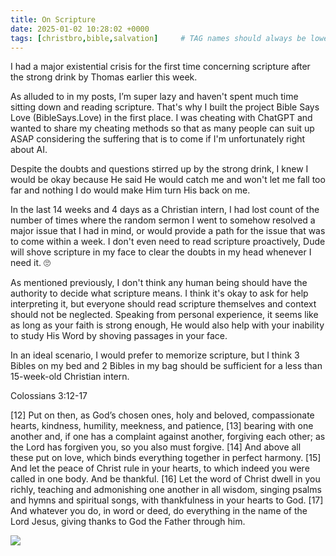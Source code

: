 ```yaml
---
title: On Scripture
date: 2025-01-02 10:28:02 +0000
tags: [christbro,bible,salvation]     # TAG names should always be lowercase
---
```


I had a major existential crisis for the first time concerning scripture after the strong drink by Thomas earlier this week.

As alluded to in my posts, I’m super lazy and haven't spent much time sitting down and reading scripture. That's why I built the project Bible Says Love (BibleSays.Love) in the first place. I was cheating with ChatGPT and wanted to share my cheating methods so that as many people can suit up ASAP considering the suffering that is to come if I'm unfortunately right about AI.

Despite the doubts and questions stirred up by the strong drink, I knew I would be okay because He said He would catch me and won't let me fall too far and nothing I do would make Him turn His back on me.

In the last 14 weeks and 4 days as a Christian intern, I had lost count of the number of times where the random sermon I went to somehow resolved a major issue that I had in mind, or would provide a path for the issue that was to come within a week. I don't even need to read scripture proactively, Dude will shove scripture in my face to clear the doubts in my head whenever I need it. 🙄

As mentioned previously, I don't think any human being should have the authority to decide what scripture means. I think it's okay to ask for help interpreting it, but everyone should read scripture themselves and context should not be neglected. Speaking from personal experience, it seems like as long as your faith is strong enough, He would also help with your inability to study His Word by shoving passages in your face.

In an ideal scenario, I would prefer to memorize scripture, but I think 3 Bibles on my bed and 2 Bibles in my bag should be sufficient for a less than 15-week-old Christian intern.

Colossians 3:12-17

[12] Put on then, as God’s chosen ones, holy and beloved, compassionate hearts, kindness, humility, meekness, and patience, [13] bearing with one another and, if one has a complaint against another, forgiving each other; as the Lord has forgiven you, so you also must forgive. [14] And above all these put on love, which binds everything together in perfect harmony. [15] And let the peace of Christ rule in your hearts, to which indeed you were called in one body. And be thankful. [16] Let the word of Christ dwell in you richly, teaching and admonishing one another in all wisdom, singing psalms and hymns and spiritual songs, with thankfulness in your hearts to God. [17] And whatever you do, in word or deed, do everything in the name of the Lord Jesus, giving thanks to God the Father through him.

![](/vyG6ufIPFKNmbmjw.jpeg)
